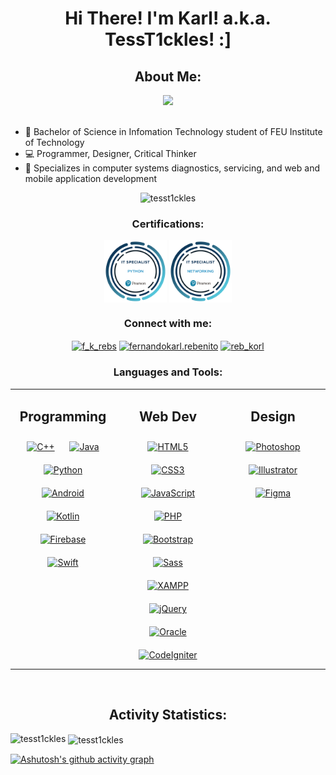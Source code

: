 <h1 align="center">Hi There! I'm Karl! a.k.a. TessT1ckles! :]</h1>
<h2 align="center">About Me:</h2>
<div align="center"><img src="https://github.com/TessT1ckles/TessT1ckles/blob/main/img/pfp.jpg" height="290"></div>

<br>

- 🔭 Bachelor of Science in Infomation Technology student of FEU Institute of Technology
- 💻 Programmer, Designer, Critical Thinker
- 💪 Specializes in computer systems diagnostics, servicing, and web and mobile application development


<p align="center"> <img src="https://komarev.com/ghpvc/?username=tesst1ckles&label=Profile%20views&color=0e75b6&style=flat" alt="tesst1ckles" /> </p>

<h3 align="center">Certifications:</h3>
<p align="center">
<a href="https://www.credly.com/badges/590ab8a2-15e4-4cf1-8bab-90f01bada180/public_url"><img align="center" src="https://github.com/TessT1ckles/TessT1ckles/blob/main/img/it-specialist-python.png" height="100"></a>
<a href="https://www.credly.com/badges/8ef436b9-83b4-4c86-90d8-4ca4284e2d55/public_url"><img align="center" src="https://github.com/TessT1ckles/TessT1ckles/blob/main/img/it-specialist-networking.png" height="100"></a>
</p>

<h3 align="center">Connect with me:</h3>
<p align="center">
<a href="https://twitter.com/f_k_rebs" target="blank"><img align="center" src="https://raw.githubusercontent.com/rahuldkjain/github-profile-readme-generator/master/src/images/icons/Social/twitter.svg" alt="f_k_rebs" height="30" width="40" /></a>
<a href="https://fb.com/fernandokarl.rebenito" target="blank"><img align="center" src="https://raw.githubusercontent.com/rahuldkjain/github-profile-readme-generator/master/src/images/icons/Social/facebook.svg" alt="fernandokarl.rebenito" height="30" width="40" /></a>
<a href="https://instagram.com/reb_korl" target="blank"><img align="center" src="https://raw.githubusercontent.com/rahuldkjain/github-profile-readme-generator/master/src/images/icons/Social/instagram.svg" alt="reb_korl" height="30" width="40" /></a>
</p>

<h3 align="center">Languages and Tools:</h3>
<table align="center" ><tr><td valign="top" width="33%">



<h2 align="center"> Programming </h2> 
<div align="center">  
<a href="https://www.cplusplus.com/" target="_blank"><img style="margin: 10px" src="https://profilinator.rishav.dev/skills-assets/cplusplus-original.svg" alt="C++" height="50" /></a>  
<a href="https://www.java.com/" target="_blank"><img style="margin: 10px" src="https://profilinator.rishav.dev/skills-assets/java-original-wordmark.svg" alt="Java" height="50" /></a>  
<a href="https://www.python.org/" target="_blank"><img style="margin: 10px" src="https://profilinator.rishav.dev/skills-assets/python-original.svg" alt="Python" height="50" /></a>  
<a href="https://www.android.com/intl/en_in/" target="_blank"><img style="margin: 10px" src="https://profilinator.rishav.dev/skills-assets/android-original-wordmark.svg" alt="Android" height="50" /></a>  
<a href="https://kotlinlang.org/" target="_blank"><img style="margin: 10px" src="https://profilinator.rishav.dev/skills-assets/kotlinlang-icon.svg" alt="Kotlin" height="50" /></a>
<a href="https://firebase.google.com/" target="_blank"><img style="margin: 10px" src="https://profilinator.rishav.dev/skills-assets/firebase.png" alt="Firebase" height="50" /></a>
<a href="https://developer.apple.com/swift/" target="_blank"><img style="margin: 10px" src="https://profilinator.rishav.dev/skills-assets/swift-original-wordmark.svg" alt="Swift" height="50" /></a> 
</div>

</td><td valign="top" width="33%">



<h2 align="center"> Web Dev </h2>
<div align="center">  
<a href="https://en.wikipedia.org/wiki/HTML5" target="_blank"><img style="margin: 10px" src="https://profilinator.rishav.dev/skills-assets/html5-original-wordmark.svg" alt="HTML5" height="50" /></a>  
<a href="https://www.w3schools.com/css/" target="_blank"><img style="margin: 10px" src="https://profilinator.rishav.dev/skills-assets/css3-original-wordmark.svg" alt="CSS3" height="50" /></a>  
<a href="https://www.javascript.com/" target="_blank"><img style="margin: 10px" src="https://profilinator.rishav.dev/skills-assets/javascript-original.svg" alt="JavaScript" height="50" /></a>  
<a href="https://www.php.net/" target="_blank"><img style="margin: 10px" src="https://profilinator.rishav.dev/skills-assets/php-original.svg" alt="PHP" height="50" /></a>  
<a href="https://getbootstrap.com/docs/3.4/javascript/" target="_blank"><img style="margin: 10px" src="https://profilinator.rishav.dev/skills-assets/bootstrap-plain.svg" alt="Bootstrap" height="50" /></a>  
<a href="https://sass-lang.com/" target="_blank"><img style="margin: 10px" src="https://profilinator.rishav.dev/skills-assets/sass-original.svg" alt="Sass" height="50" /></a>  
<a href="https://www.apachefriends.org/" target="_blank"><img style="margin: 10px" src="https://profilinator.rishav.dev/skills-assets/xampp.png" alt="XAMPP" height="50" /></a>  
<a href="https://jquery.com/" target="_blank"><img style="margin: 10px" src="https://profilinator.rishav.dev/skills-assets/jquery.png" alt="jQuery" height="50" /></a>  
<a href="https://www.oracle.com/in/index.html" target="_blank"><img style="margin: 10px" src="https://profilinator.rishav.dev/skills-assets/oracle-original.svg" alt="Oracle" height="50" /></a>
<a href="https://codeigniter.com/" target="_blank"><img style="margin: 10px" src="https://profilinator.rishav.dev/skills-assets/codeigniter.svg" alt="CodeIgniter" height="50" /></a>  
</div>

</td><td valign="top" width="33%">



<h2 align="center"> Design </h2>
<div align="center">  
<a href="https://www.adobe.com/in/products/photoshop.html" target="_blank"><img style="margin: 10px" src="https://profilinator.rishav.dev/skills-assets/photoshop-plain.svg" alt="Photoshop" height="50" /></a>  
<a href="https://www.adobe.com/in/products/illustrator.html" target="_blank"><img style="margin: 10px" src="https://profilinator.rishav.dev/skills-assets/adobe_illustrator-icon.svg" alt="Illustrator" height="50" /></a>  
<a href="https://www.figma.com/" target="_blank"><img style="margin: 10px" src="https://profilinator.rishav.dev/skills-assets/figma-icon.svg" alt="Figma" height="50" /></a>  
</div>

</td></tr></table>  


<br/>

<h2 align="center">Activity Statistics:</h2>

<p align="center"><img align="left" src="https://github-readme-stats.vercel.app/api/top-langs?username=tesst1ckles&theme=dark&show_icons=true&locale=en&layout=compact" alt="tesst1ckles" /></p>

<p align="left">&nbsp;<img align="center" src="https://github-readme-stats.vercel.app/api?username=tesst1ckles&theme=dark&show_icons=true&locale=en" alt="tesst1ckles" /></p>

[![Ashutosh's github activity graph](https://github-readme-activity-graph.vercel.app/graph?username=TessT1ckles&bg_color=212121&color=5e9e4c&line=5a9e4c&point=03d100&area=true&hide_border=true)](https://github.com/ashutosh00710/github-readme-activity-graph)
